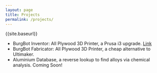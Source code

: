 ```yaml
---
layout: page 
title: Projects
permalink: /projects/
---
```

{{site.baseurl}}
* BurgBot Inventor: All Plywood 3D Printer, a Prusa i3 upgrade. [Link]({{site.baseurl}}/_posts/2016-10-31-all-plywood-prusa-i3-3d-printer-burgbot.md)
* BurgBot Fabricator: All Plywood 3D Printer, a cheap alternative to Ultimaker.
* Aluminium Database, a reverse lookup to find alloys via chemical analysis. Coming Soon!
